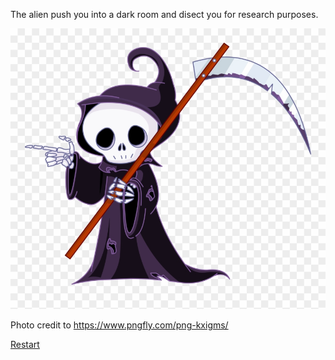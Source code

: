The alien push you into a dark room and disect you for research purposes.

![death](../images/death.png)

Photo credit to  https://www.pngfly.com/png-kxigms/

[Restart](../beginning.md)